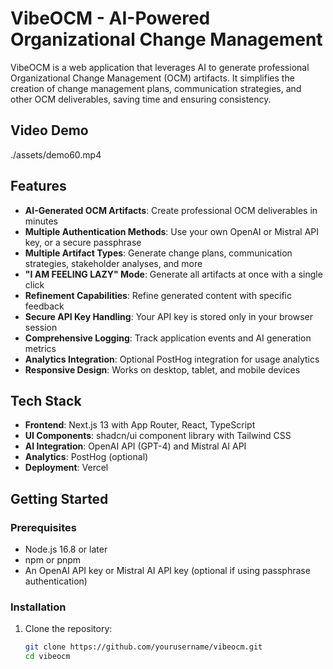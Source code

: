 # VibeOCM - AI-Powered Organizational Change Management

VibeOCM is a web application that leverages AI to generate professional Organizational Change Management (OCM) artifacts. It simplifies the creation of change management plans, communication strategies, and other OCM deliverables, saving time and ensuring consistency.

## Video Demo
./assets/demo60.mp4

## Features

- **AI-Generated OCM Artifacts**: Create professional OCM deliverables in minutes
- **Multiple Authentication Methods**: Use your own OpenAI or Mistral API key, or a secure passphrase
- **Multiple Artifact Types**: Generate change plans, communication strategies, stakeholder analyses, and more
- **"I AM FEELING LAZY" Mode**: Generate all artifacts at once with a single click
- **Refinement Capabilities**: Refine generated content with specific feedback
- **Secure API Key Handling**: Your API key is stored only in your browser session
- **Comprehensive Logging**: Track application events and AI generation metrics
- **Analytics Integration**: Optional PostHog integration for usage analytics
- **Responsive Design**: Works on desktop, tablet, and mobile devices

## Tech Stack

- **Frontend**: Next.js 13 with App Router, React, TypeScript
- **UI Components**: shadcn/ui component library with Tailwind CSS
- **AI Integration**: OpenAI API (GPT-4) and Mistral AI API
- **Analytics**: PostHog (optional)
- **Deployment**: Vercel

## Getting Started

### Prerequisites

- Node.js 16.8 or later
- npm or pnpm
- An OpenAI API key or Mistral AI API key (optional if using passphrase authentication)

### Installation

1. Clone the repository:
   ```bash
   git clone https://github.com/yourusername/vibeocm.git
   cd vibeocm

